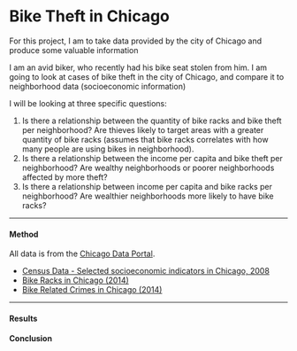 # Bike Theft in Chicago
For this project, I am to take data provided by the city of Chicago and produce some valuable information 

I am an avid biker, who recently had his bike seat stolen from him. I am going to look at cases of bike theft in the city of Chicago, and compare it to neighborhood data (socioeconomic information)

I will be looking at three specific questions:

1. Is there a relationship between the quantity of bike racks and bike theft per neighborhood? Are thieves likely to target areas with a greater quantity of bike racks (assumes that bike racks correlates with how many people are using bikes in neighborhood).
2. Is there a relationship between the income per capita and bike theft per neighborhood? Are wealthy neighborhoods or poorer neighborhoods affected by more theft?
3. Is there a relationship between income per capita and bike racks per neighborhood? Are wealthier neighborhoods more likely to have bike racks?

- - - -
#### Method
All data is from the [Chicago Data Portal](https://data.cityofchicago.org/).
* [Census Data - Selected socioeconomic indicators in Chicago, 2008](https://data.cityofchicago.org/Health-Human-Services/Census-Data-Selected-socioeconomic-indicators-in-C/kn9c-c2s2)
* [Bike Racks in Chicago (2014)](https://data.cityofchicago.org/Transportation/Bike-Racks/cbyb-69xx)
* [Bike Related Crimes in Chicago (2014)](https://data.cityofchicago.org/Public-Safety/Crimes-2014/qnmj-8ku6)


---
#### Results


#### Conclusion